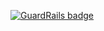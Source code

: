 
[![GuardRails badge](https://badges.production.guardrails.io/shtakai/cd_ruby_fundamentals_puzzle.svg)](https://www.guardrails.io)
